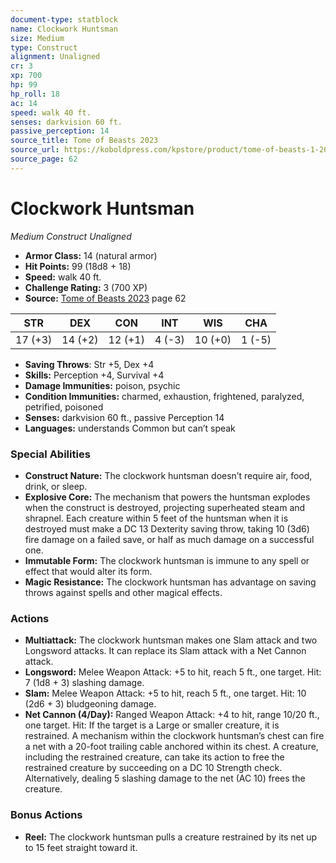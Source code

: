 ```yaml
---
document-type: statblock
name: Clockwork Huntsman
size: Medium
type: Construct
alignment: Unaligned
cr: 3
xp: 700
hp: 99
hp_roll: 18
ac: 14
speed: walk 40 ft.
senses: darkvision 60 ft. 
passive_perception: 14
source_title: Tome of Beasts 2023
source_url: https://koboldpress.com/kpstore/product/tome-of-beasts-1-2023-edition/
source_page: 62
---
```


# Clockwork Huntsman

*Medium* *Construct* *Unaligned*

- **Armor Class:** 14 (natural armor)
- **Hit Points:** 99 (18d8 + 18)
- **Speed:** walk 40 ft.
- **Challenge Rating:** 3 (700 XP)
- **Source:** [Tome of Beasts 2023](https://koboldpress.com/kpstore/product/tome-of-beasts-1-2023-edition/) page 62

| STR | DEX | CON | INT | WIS | CHA |
| --- | --- | --- | --- | --- | --- |
| 17 (+3) | 14 (+2) | 12 (+1) | 4 (-3) | 10 (+0) | 1 (-5) |

- **Saving Throws**: Str +5, Dex +4
- **Skills:** Perception +4, Survival +4
- **Damage Immunities:** poison, psychic
- **Condition Immunities:** charmed, exhaustion, frightened, paralyzed, petrified, poisoned
- **Senses:** darkvision 60 ft., passive Perception 14
- **Languages:** understands Common but can’t speak

### Special Abilities

- **Construct Nature:** The clockwork huntsman doesn’t require air, food, drink, or sleep.
- **Explosive Core:** The mechanism that powers the huntsman explodes when the construct is destroyed, projecting superheated steam and shrapnel. Each creature within 5 feet of the huntsman when it is destroyed must make a DC 13 Dexterity saving throw, taking 10 (3d6) fire damage on a failed save, or half as much damage on a successful one.
- **Immutable Form:** The clockwork huntsman is immune to any spell or effect that would alter its form.
- **Magic Resistance:** The clockwork huntsman has advantage on saving throws against spells and other magical effects.

### Actions

- **Multiattack:** The clockwork huntsman makes one Slam attack and two Longsword attacks. It can replace its Slam attack with a Net Cannon attack.
- **Longsword:** Melee Weapon Attack: +5 to hit, reach 5 ft., one target. Hit: 7 (1d8 + 3) slashing damage.
- **Slam:** Melee Weapon Attack: +5 to hit, reach 5 ft., one target. Hit: 10 (2d6 + 3) bludgeoning damage.
- **Net Cannon (4/Day):** Ranged Weapon Attack: +4 to hit, range 10/20 ft., one target. Hit: If the target is a Large or smaller creature, it is restrained. A mechanism within the clockwork huntsman’s chest can fire a net with a 20-foot trailing cable anchored within its chest. A creature, including the restrained creature, can take its action to free the restrained creature by succeeding on a DC 10 Strength check. Alternatively, dealing 5 slashing damage to the net (AC 10) frees the creature.

### Bonus Actions

- **Reel:** The clockwork huntsman pulls a creature restrained by its net up to 15 feet straight toward it.
